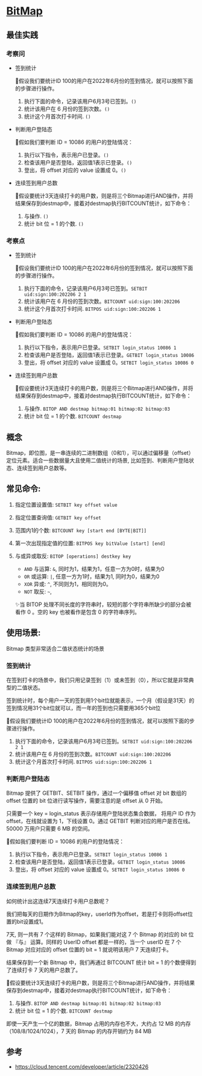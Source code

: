 
# [BitMap](https://cloud.tencent.com/developer/article/2320426)


## 最佳实践

### 考察问

- 签到统计

    🌰假设我们要统计ID 100的用户在2022年6月份的签到情况，就可以按照下面的步骤进行操作。


    1. 执行下面的命令，记录该用户6月3号已签到。`()`
    2. 统计该用户在 6 月份的签到次数。`()`
    3. 统计这个月首次打卡时间. `()`


- 判断用户登陆态

    🌰假如我们要判断 ID = 10086 的用户的登陆情况：

    1. 执行以下指令，表示用户已登录。`()`
    2. 检查该用户是否登陆，返回值1表示已登录。`()`
    3. 登出，将 offset 对应的 value 设置成 0。`()`


- 连续签到用户总数

    🌰假设要统计3天连续打卡的用户数，则是将三个Bitmap进行AND操作，并将结果保存到destmap中，接着对destmap执行BITCOUNT统计，如下命令：

    1. 与操作. `()`
    2. 统计 bit 位 =  1 的个数. `()`



### 考察点

- 签到统计

    🌰假设我们要统计ID 100的用户在2022年6月份的签到情况，就可以按照下面的步骤进行操作。


    1. 执行下面的命令，记录该用户6月3号已签到。`SETBIT uid:sign:100:202206 2 1`
    2. 统计该用户在 6 月份的签到次数。`BITCOUNT uid:sign:100:202206`
    3. 统计这个月首次打卡时间. `BITPOS uid:sign:100:202206 1`


- 判断用户登陆态

    🌰假如我们要判断 ID = 10086 的用户的登陆情况：

    1. 执行以下指令，表示用户已登录。`SETBIT login_status 10086 1`
    2. 检查该用户是否登陆，返回值1表示已登录。`GETBIT login_status 10086`
    3. 登出，将 offset 对应的 value 设置成 0。`SETBIT login_status 10086 0`


- 连续签到用户总数

    🌰假设要统计3天连续打卡的用户数，则是将三个Bitmap进行AND操作，并将结果保存到destmap中，接着对destmap执行BITCOUNT统计，如下命令：

    1. 与操作. `BITOP AND destmap bitmap:01 bitmap:02 bitmap:03`
    2. 统计 bit 位 =  1 的个数. `BITCOUNT destmap`







## 概念

Bitmap，即位图，是一串连续的二进制数组（0和1），可以通过偏移量（offset）定位元素。适合一些数据量大且使用二值统计的场景, 比如签到、判断用户登陆状态、连续签到用户总数等。




## 常见命令:

1. 指定位置设置值: `SETBIT key offset value`
2. 指定位置查询值: `GETBIT key offset`
3. 范围内1的个数: `BITCOUNT key [start end [BYTE|BIT]]`
4. 第一次出现指定值的位置: `BITPOS key bitValue [start] [end]`
5. 与或异或取反: `BITOP [operations] destkey key`

    - `AND` 与运算: `&`, 同时为1，结果为1，任意一方为0时，结果为0
    - `OR` 或运算: `|`, 任意一方为1时，结果为1, 同时为0，结果为0
    - `XOR` 异或: `^`, 不同则为1，相同则为0。
    - `NOT` 取反: `~`, 

    ✨当 BITOP 处理不同长度的字符串时，较短的那个字符串所缺少的部分会被看作 0 。空的 key 也被看作是包含 0 的字符串序列。


## 使用场景:

Bitmap 类型非常适合二值状态统计的场景


### 签到统计

在签到打卡的场景中，我们只用记录签到（1）或未签到（0），所以它就是非常典型的二值状态。

签到统计时，每个用户一天的签到用1个bit位就能表示，一个月（假设是31天）的签到情况用31个bit位就可以，而一年的签到也只需要用365个bit位

🌰假设我们要统计ID 100的用户在2022年6月份的签到情况，就可以按照下面的步骤进行操作。


1. 执行下面的命令，记录该用户6月3号已签到。`SETBIT uid:sign:100:202206 2 1`
2. 统计该用户在 6 月份的签到次数。`BITCOUNT uid:sign:100:202206`
3. 统计这个月首次打卡时间. `BITPOS uid:sign:100:202206 1`


### 判断用户登陆态

Bitmap 提供了 GETBIT、SETBIT 操作，通过一个偏移值 offset 对 bit 数组的 offset 位置的 bit 位进行读写操作，需要注意的是 offset 从 0 开始。

只需要一个 key = login_status 表示存储用户登陆状态集合数据， 将用户 ID 作为 offset，在线就设置为 1，下线设置 0。通过 GETBIT 判断对应的用户是否在线。 50000 万用户只需要 6 MB 的空间。

🌰假如我们要判断 ID = 10086 的用户的登陆情况：

1. 执行以下指令，表示用户已登录。`SETBIT login_status 10086 1`
2. 检查该用户是否登陆，返回值1表示已登录。`GETBIT login_status 10086`
3. 登出，将 offset 对应的 value 设置成 0。`SETBIT login_status 10086 0`


### 连续签到用户总数

如何统计出这连续7天连续打卡用户总数呢？


我们把每天的日期作为Bitmap的key，userId作为offset，若是打卡则将offset位置的bit设置成1。

7天, 则一共有 7 个这样的 Bitmap，如果我们能对这 7 个 Bitmap 的对应的 bit 位做 『与』 运算。同样的 UserID offset 都是一样的，当一个 userID 在 7 个 Bitmap 对应对应的 offset 位置的 bit = 1 就说明该用户 7 天连续打卡。

结果保存到一个新 Bitmap 中，我们再通过 BITCOUNT 统计 bit = 1 的个数便得到了连续打卡 7 天的用户总数了。

🌰假设要统计3天连续打卡的用户数，则是将三个Bitmap进行AND操作，并将结果保存到destmap中，接着对destmap执行BITCOUNT统计，如下命令：

1. 与操作. `BITOP AND destmap bitmap:01 bitmap:02 bitmap:03`
2. 统计 bit 位 =  1 的个数. `BITCOUNT destmap`

即使一天产生一个亿的数据，Bitmap 占用的内存也不大，大约占 12 MB 的内存（108/8/1024/1024），7 天的 Bitmap 的内存开销约为 84 MB



## 参考
- https://cloud.tencent.com/developer/article/2320426












